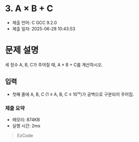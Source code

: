 # 3. A × B + C
- 제출 언어: C GCC 9.2.0
- 제출 일자: 2025-06-28 10:43:53

# 문제 설명

세 정수 A, B, C가 주어질 때, A × B + C를 계산하시오.

## 입력
- 첫째 줄에 A, B, C (1 ≤ A, B, C ≤ 10¹²)가 공백으로 구분되어 주어짐.


### 제출 요약
- 메모리: 874KB
- 실행 시간: 2ms

> EzCode
